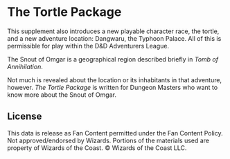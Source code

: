 # The Tortle Package

This supplement also introduces a new playable character race, the tortle, and a new adventure location: Dangwaru, the Typhoon Palace. All of this is permissible for play within the D&D Adventurers League.

The Snout of Omgar is a geographical region described briefly in _Tomb of Annihilation_.

Not much is revealed about the location or its inhabitants in that adventure, however. _The Tortle Package_ is written for Dungeon Masters who want to know more about the Snout of Omgar.

## License

This data is release as Fan Content permitted under the Fan Content Policy. Not approved/endorsed by Wizards. Portions of the materials used are property of Wizards of the Coast. © Wizards of the Coast LLC.
